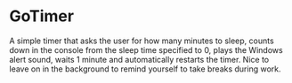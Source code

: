 # GoTimer
A simple timer that asks the user for how many minutes to sleep, counts down in the console from the sleep time specified to 0, plays the Windows alert sound, waits 1 minute and automatically restarts the timer. Nice to leave on in the background to remind yourself to take breaks during work.
